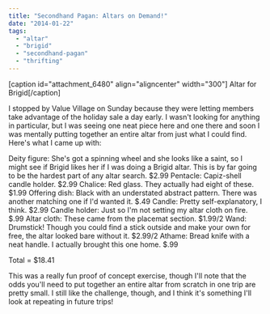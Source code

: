 ```yaml
---
title: "Secondhand Pagan: Altars on Demand!"
date: "2014-01-22"
tags: 
  - "altar"
  - "brigid"
  - "secondhand-pagan"
  - "thrifting"
---
```


\[caption id="attachment\_6480" align="aligncenter" width="300"\] Altar for Brigid\[/caption\]

I stopped by Value Village on Sunday because they were letting members take advantage of the holiday sale a day early. I wasn't looking for anything in particular, but I was seeing one neat piece here and one there and soon I was mentally putting together an entire altar from just what I could find. Here's what I came up with:

Deity figure: She's got a spinning wheel and she looks like a saint, so I might see if Brigid likes her if I was doing a Brigid altar. This is by far going to be the hardest part of any altar search. $2.99 Pentacle: Capiz-shell candle holder. $2.99 Chalice: Red glass. They actually had eight of these. $1.99 Offering dish: Black with an understated abstract pattern. There was another matching one if I'd wanted it. $.49 Candle: Pretty self-explanatory, I think. $2.99 Candle holder: Just so I'm not setting my altar cloth on fire. $.99 Altar cloth: These came from the placemat section. $1.99/2 Wand: Drumstick! Though you could find a stick outside and make your own for free, the altar looked bare without it. $2.99/2 Athame: Bread knife with a neat handle. I actually brought this one home. $.99

Total = $18.41

This was a really fun proof of concept exercise, though I'll note that the odds you'll need to put together an entire altar from scratch in one trip are pretty small. I still like the challenge, though, and I think it's something I'll look at repeating in future trips!
